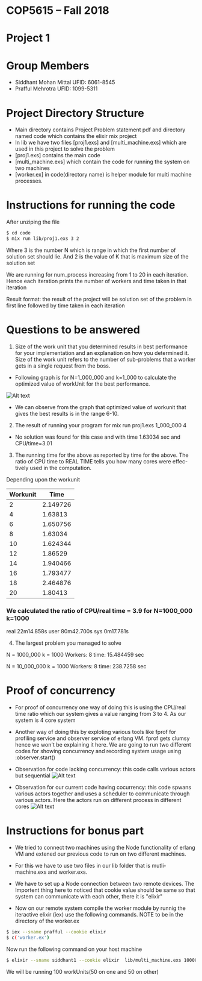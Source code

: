 # COP5615 – Fall 2018
# Project 1 

# Group Members 
- Siddhant Mohan Mittal UFID: 6061-8545
- Prafful Mehrotra UFID: 1099-5311

# Project Directory Structure

- Main directory contains Project Problem statement pdf and directory named code which contains the elixir mix project
- In lib we have two files [proj1.exs] and [multi_machine.exs] which are used in this project to solve the problem
- [proj1.exs] contains the main code 
- [multi_machine.exs] which contain the code for running the system on two machines
- [worker.ex] in code(directory name) is helper module for multi machine processes.

# Instructions for running the code

After unziping the file 
```sh
$ cd code
$ mix run lib/proj1.exs 3 2
```
Where 3 is the number N which is range in which the first number of solution set should lie. And 2 is the value of K that is maximum size of the solution set

We are running for num_process increasing from 1 to 20 in each iteration. Hence each iteration prints the number of workers and time taken in that iteration

Result format: the result of the project will be solution set of the problem in first line followed by time taken in each iteration

#  Questions to be answered
1. Size of the work unit that you determined results in best performance for your implementation and an explanation on how you determined it. Size of the work unit refers to the number of sub-problems that a worker gets in a single request from the boss.

- Following graph is for N=1_000_000 and k=1_000 to calculate the optimized value of workUnit for the best performance. 

![Alt text](https://github.com/prafful13/DOS_Projects/blob/master/assign1/code/images/graph.png "Graph")

- We can observe from the graph that optimized value of workunit that gives the best results is in the range 6-10.

2. The result of running your program for mix run proj1.exs 1_000_000 4

- No solution was found for this case and with time 1.63034 sec and CPU/time=3.01

3. The running time for the above as reported by time for the above. The ratio of CPU time to REAL TIME tells you how many cores were effec- tively used in the computation.

 Depending upon the workunit 

| Workunit | Time |
| ------ | ------ |
| 2 | 2.149726 |
 | 4 |    1.63813 |
|   6  |   1.650756|
 |  8  |   1.63034 |
 |  10  |    1.624344|
  | 12     | 1.86529 |
  | 14     |1.940466|
 |  16   |  1.793477|
|   18    | 2.464876 |
 | 20  |   1.80413|

### We calculated the ratio of CPU/real time = 3.9 for N=1000_000 k=1000

real	22m14.858s
user	80m42.700s
sys	0m17.781s

4. The largest problem you managed to solve

N = 1000_000 k = 1000
Workers: 8 time: 15.484459 sec

N = 10_000_000 k = 1000
Workers: 8 time: 238.7258 sec

# Proof of concurrency

- For proof of concurrency one way of doing this is using the CPU/real time ratio which our system gives a value ranging from 3 to 4. As our system is 4 core system

- Another way of doing this by exploting various tools like fprof for profiling service and observer service of erlang VM. fprof gets clumsy hence we won't be explaining it here. We are going to run two different codes for showing concurrency and recording system usage using :observer.start()

- Observation for code lacking concurrency: this code calls various actors but sequential
![Alt text](https://github.com/prafful13/DOS_Projects/blob/master/assign1/code/images/Screen%20Shot%202018-09-07%20at%2011.37.52%20PM.png "Graph1")

- Observation for our current code having cocurrency: this code spwans various actors together and uses a scheduler to communicate through various actors. Here the actors run on different process in different cores
![Alt text](https://github.com/prafful13/DOS_Projects/blob/master/assign1/code/images/Screen%20Shot%202018-09-07%20at%2011.35.03%20PM.png "Graph2")



# Instructions for bonus part

- We tried to connect two machines using the Node functionality of erlang VM and extened our previous code to run on two different machines. 

- For this we have to use two files in our lib folder that is mutli-machine.exs and worker.exs.

- We have to set up a Node connection between two remote devices. The Importent thing here to noticed that cookie value should be same so that system can communicate with each other, there it is "elixir"

- Now on our remote system compile the worker module by runnig the iteractive elixir (iex) use the following commands. NOTE to be in the directory of the worker.ex

```sh
$ iex --sname prafful --cookie elixir
$ c('worker.ex')
```

Now run the following command on your host machine

```sh
$ elixir --sname siddhant1 --cookie elixir  lib/multi_machine.exs 1000000 4
```

We will be running 100 workUnits(50 on one and 50 on other) 





